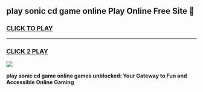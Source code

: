 
## play sonic cd game online Play Online Free Site 👋
<h3>
<a href="https://download.freeplayer.one?title=play_sonic_cd_game_online&ref=21F">CLICK TO PLAY</a></h3>
<hr>

<h3>
<a href="https://download.freeplayer.one?title=play_sonic_cd_game_online&ref=21F">CLICK 2 PLAY</a>
  
</h3>

<a href="https://download.freeplayer.one?title=play_sonic_cd_game_online&ref=21F"><img src="https://cdnb.artstation.com/p/assets/images/images/032/539/853/original/anto-thomas-button-gif.gif"></a>


**play sonic cd game online games unblocked: Your Gateway to Fun and Accessible Online Gaming**
